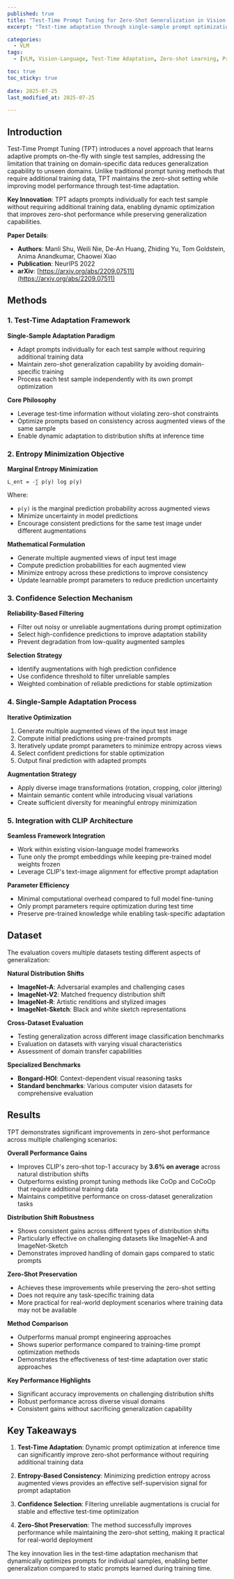 ```yaml
---
published: true
title: "Test-Time Prompt Tuning for Zero-Shot Generalization in Vision-Language Models (TPT)"
excerpt: "Test-time adaptation through single-sample prompt optimization for improved zero-shot generalization"

categories:
  - VLM
tags:
  - [VLM, Vision-Language, Test-Time Adaptation, Zero-shot Learning, Prompt Tuning, CLIP]

toc: true
toc_sticky: true
 
date: 2025-07-25
last_modified_at: 2025-07-25

---
```


## Introduction

Test-Time Prompt Tuning (TPT) introduces a novel approach that learns adaptive prompts on-the-fly with single test samples, addressing the limitation that training on domain-specific data reduces generalization capability to unseen domains. Unlike traditional prompt tuning methods that require additional training data, TPT maintains the zero-shot setting while improving model performance through test-time adaptation.

**Key Innovation**: TPT adapts prompts individually for each test sample without requiring additional training data, enabling dynamic optimization that improves zero-shot performance while preserving generalization capabilities.

**Paper Details**:
- **Authors**: Manli Shu, Weili Nie, De-An Huang, Zhiding Yu, Tom Goldstein, Anima Anandkumar, Chaowei Xiao
- **Publication**: NeurIPS 2022
- **arXiv**: [https://arxiv.org/abs/2209.07511](https://arxiv.org/abs/2209.07511)

## Methods

### 1. Test-Time Adaptation Framework

**Single-Sample Adaptation Paradigm**
- Adapt prompts individually for each test sample without requiring additional training data
- Maintain zero-shot generalization capability by avoiding domain-specific training
- Process each test sample independently with its own prompt optimization

**Core Philosophy**
- Leverage test-time information without violating zero-shot constraints
- Optimize prompts based on consistency across augmented views of the same sample
- Enable dynamic adaptation to distribution shifts at inference time

### 2. Entropy Minimization Objective

**Marginal Entropy Minimization**
```
L_ent = -∑ p(y) log p(y)
```

Where:
- `p(y)` is the marginal prediction probability across augmented views
- Minimize uncertainty in model predictions
- Encourage consistent predictions for the same test image under different augmentations

**Mathematical Formulation**
- Generate multiple augmented views of input test image
- Compute prediction probabilities for each augmented view
- Minimize entropy across these predictions to improve consistency
- Update learnable prompt parameters to reduce prediction uncertainty

### 3. Confidence Selection Mechanism

**Reliability-Based Filtering**
- Filter out noisy or unreliable augmentations during prompt optimization
- Select high-confidence predictions to improve adaptation stability
- Prevent degradation from low-quality augmented samples

**Selection Strategy**
- Identify augmentations with high prediction confidence
- Use confidence threshold to filter unreliable samples
- Weighted combination of reliable predictions for stable optimization

### 4. Single-Sample Adaptation Process

**Iterative Optimization**
1. Generate multiple augmented views of the input test image
2. Compute initial predictions using pre-trained prompts
3. Iteratively update prompt parameters to minimize entropy across views
4. Select confident predictions for stable optimization
5. Output final prediction with adapted prompts

**Augmentation Strategy**
- Apply diverse image transformations (rotation, cropping, color jittering)
- Maintain semantic content while introducing visual variations
- Create sufficient diversity for meaningful entropy minimization

### 5. Integration with CLIP Architecture

**Seamless Framework Integration**
- Work within existing vision-language model frameworks
- Tune only the prompt embeddings while keeping pre-trained model weights frozen
- Leverage CLIP's text-image alignment for effective prompt adaptation

**Parameter Efficiency**
- Minimal computational overhead compared to full model fine-tuning
- Only prompt parameters require optimization during test time
- Preserve pre-trained knowledge while enabling task-specific adaptation

## Dataset

The evaluation covers multiple datasets testing different aspects of generalization:

**Natural Distribution Shifts**
- **ImageNet-A**: Adversarial examples and challenging cases
- **ImageNet-V2**: Matched frequency distribution shift
- **ImageNet-R**: Artistic renditions and stylized images
- **ImageNet-Sketch**: Black and white sketch representations

**Cross-Dataset Evaluation**
- Testing generalization across different image classification benchmarks
- Evaluation on datasets with varying visual characteristics
- Assessment of domain transfer capabilities

**Specialized Benchmarks**
- **Bongard-HOI**: Context-dependent visual reasoning tasks
- **Standard benchmarks**: Various computer vision datasets for comprehensive evaluation

## Results

TPT demonstrates significant improvements in zero-shot performance across multiple challenging scenarios:

**Overall Performance Gains**
- Improves CLIP's zero-shot top-1 accuracy by **3.6% on average** across natural distribution shifts
- Outperforms existing prompt tuning methods like CoOp and CoCoOp that require additional training data
- Maintains competitive performance on cross-dataset generalization tasks

**Distribution Shift Robustness**
- Shows consistent gains across different types of distribution shifts
- Particularly effective on challenging datasets like ImageNet-A and ImageNet-Sketch
- Demonstrates improved handling of domain gaps compared to static prompts

**Zero-Shot Preservation**
- Achieves these improvements while preserving the zero-shot setting
- Does not require any task-specific training data
- More practical for real-world deployment scenarios where training data may not be available

**Method Comparison**
- Outperforms manual prompt engineering approaches
- Shows superior performance compared to training-time prompt optimization methods
- Demonstrates the effectiveness of test-time adaptation over static approaches

**Key Performance Highlights**
- Significant accuracy improvements on challenging distribution shifts
- Robust performance across diverse visual domains
- Consistent gains without sacrificing generalization capability

## Key Takeaways

1. **Test-Time Adaptation**: Dynamic prompt optimization at inference time can significantly improve zero-shot performance without requiring additional training data

2. **Entropy-Based Consistency**: Minimizing prediction entropy across augmented views provides an effective self-supervision signal for prompt adaptation

3. **Confidence Selection**: Filtering unreliable augmentations is crucial for stable and effective test-time optimization

4. **Zero-Shot Preservation**: The method successfully improves performance while maintaining the zero-shot setting, making it practical for real-world deployment

The key innovation lies in the test-time adaptation mechanism that dynamically optimizes prompts for individual samples, enabling better generalization compared to static prompts learned during training time.